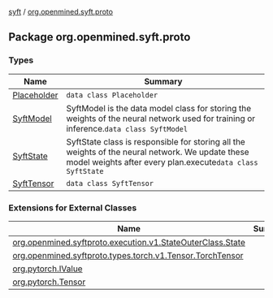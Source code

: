 [syft](../index.md) / [org.openmined.syft.proto](./index.md)

## Package org.openmined.syft.proto

### Types

| Name | Summary |
|---|---|
| [Placeholder](-placeholder/index.md) | `data class Placeholder` |
| [SyftModel](-syft-model/index.md) | SyftModel is the data model class for storing the weights of the neural network used for training or inference.`data class SyftModel` |
| [SyftState](-syft-state/index.md) | SyftState class is responsible for storing all the weights of the neural network. We update these model weights after every plan.execute`data class SyftState` |
| [SyftTensor](-syft-tensor/index.md) | `data class SyftTensor` |

### Extensions for External Classes

| Name | Summary |
|---|---|
| [org.openmined.syftproto.execution.v1.StateOuterClass.State](org.openmined.syftproto.execution.v1.-state-outer-class.-state/index.md) |  |
| [org.openmined.syftproto.types.torch.v1.Tensor.TorchTensor](org.openmined.syftproto.types.torch.v1.-tensor.-torch-tensor/index.md) |  |
| [org.pytorch.IValue](org.pytorch.-i-value/index.md) |  |
| [org.pytorch.Tensor](org.pytorch.-tensor/index.md) |  |
